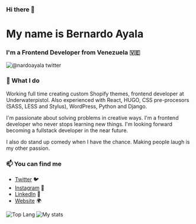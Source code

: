 ### Hi there 👋
# My name is Bernardo Ayala
### I'm a Frontend Developer from Venezuela 🇻🇪

![@nardoayala twitter](https://img.shields.io/twitter/follow/nardoayala?style=social)

### 🔨 What I do

Working full time creating custom Shopify themes, frontend developer at Underwaterpistol. Also experienced with React, HUGO, CSS pre-procesors (SASS, LESS and Stylus), WordPress, Python and Django.

I'm passionate about solving problems in creative ways. I'm a frontend developer who never stops learning new things. I'm looking forward becoming a fullstack developer in the near future.

I also do stand up comedy when I have the chance. Making people laugh is my other passion. 

### 📫 You can find me
- [Twitter](https://twitter.com/nardoayala) 🐦
- [Instagram](https://instagram.com/nardoyala) 📸
- [LinkedIn](https://www.linkedin.com/in/bernardoayala) 💼
- [Website](https://bernardoayala.com) 🌍


![Top Lang](https://github-readme-stats-git-master-nardoyala.vercel.app/api/top-langs/?username=nardoayala&theme=dracula)
![My stats](https://github-readme-stats-git-master-nardoyala.vercel.app/api?username=nardoayala&show_icons=true&count_private=true&include_all_commits=true&theme=dracula)

